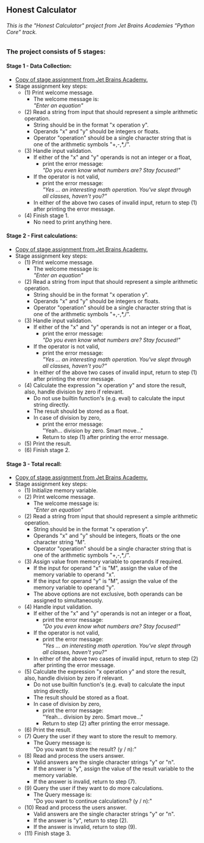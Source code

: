 ## Honest Calculator

###### This is the "Honest Calculator" project from Jet Brains Academies "Python Core" track.

### The project consists of 5 stages:  

#### Stage 1 - Data Collection:  
  * [Copy of stage assignment from Jet Brains Academy.](source_copy/stage_1.html)
  * Stage assignment key steps:  
    * (1) Print welcome message.
      * The welcome message is:  
        _"Enter an equation"_
    * (2) Read a string from input that should represent a simple arithmetic operation.  
       * String should be in the format "x operation y".
       * Operands "x" and "y" should be integers or floats.
       * Operator "operation" should be a single character string that is one of the arithmetic symbols "+,-,*,/".
    * (3) Handle input validation.
      * If either of the "x" and "y" operands is not an integer or a float,  
        *  print the error message:  
          _"Do you even know what numbers are? Stay focused!"_
      * If the operator is not valid,  
        * print the error message:  
          _"Yes ... an interesting math operation. You've slept through all classes, haven't you?"_
      * In either of the above two cases of invalid input, return to step (1) after printing the error message.
    * (4) Finish stage 1.
      * No need to print anything here.

#### Stage 2 - First calculations:
  * [Copy of stage assignment from Jet Brains Academy.](source_copy/stage_2.html)
  * Stage assignment key steps:
      * (1) Print welcome message.
          * The welcome message is:  
            _"Enter an equation"_
      * (2) Read a string from input that should represent a simple arithmetic operation.
          * String should be in the format "x operation y".
          * Operands "x" and "y" should be integers or floats.
          * Operator "operation" should be a single character string that is one of the arithmetic symbols "+,-,*,/".
      * (3) Handle input validation.
          * If either of the "x" and "y" operands is not an integer or a float,
              *  print the error message:  
                 _"Do you even know what numbers are? Stay focused!"_
          * If the operator is not valid,
              * print the error message:  
                _"Yes ... an interesting math operation. You've slept through all classes, haven't you?"_
          * In either of the above two cases of invalid input, return to step (1) after printing the error message.
    * (4) Calculate the expression "x operation y" and store the result, also, handle division by zero if relevant.
      * Do not use builtin function's (e.g. eval) to calculate the input string directly.
      * The result should be stored as a float.
      * In case of division by zero,
        * print the error message:  
          "Yeah... division by zero. Smart move..."
        * Return to step (1) after printing the error message.
    * (5) Print the result.
    * (6) Finish stage 2.

#### Stage 3 - Total recall:
  * [Copy of stage assignment from Jet Brains Academy.](source_copy/stage_3.html)
  * Stage assignment key steps:
      * (1) Initialize memory variable.
      * (2) Print welcome message.
          * The welcome message is:  
            _"Enter an equation"_
      * (2) Read a string from input that should represent a simple arithmetic operation.
          * String should be in the format "x operation y".
          * Operands "x" and "y" should be integers, floats or the one character string "M".
          * Operator "operation" should be a single character string that is one of the arithmetic symbols "+,-,*,/".
      * (3) Assign value from memory variable to operands if required.
        * If the input for operand "x" is "M", assign the value of the memory variable to operand "x".
        * If the input for operand "y" is "M", assign the value of the memory variable to operand "y".
        * The above options are not exclusive, both operands can be assigned to simultaneously.
      * (4) Handle input validation.
          * If either of the "x" and "y" operands is not an integer or a float,
              *  print the error message:  
                 _"Do you even know what numbers are? Stay focused!"_
          * If the operator is not valid,
              * print the error message:  
                _"Yes ... an interesting math operation. You've slept through all classes, haven't you?"_
          * In either of the above two cases of invalid input, return to step (2) after printing the error message.
      * (5) Calculate the expression "x operation y" and store the result, also, handle division by zero if relevant.
        * Do not use builtin function's (e.g. eval) to calculate the input string directly.
        * The result should be stored as a float.
        * In case of division by zero,
          * print the error message:  
            "Yeah... division by zero. Smart move..."
          * Return to step (2) after printing the error message.
      * (6) Print the result.
      * (7) Query the user if they want to store the result to memory.
        * The Query message is:  
          "Do you want to store the result? (y / n):"
      * (8) Read and process the users answer.
        * Valid answers are the single character strings "y" or "n".
        * If the answer is "y", assign the value of the result variable to the memory variable.
        * If the answer is invalid, return to step (7).
      * (9) Query the user if they want to do more calculations.
        * The Query message is:  
          "Do you want to continue calculations? (y / n):"
      * (10) Read and process the users answer.
        * Valid answers are the single character strings "y" or "n".
        * If the answer is "y", return to step (2).
        * If the answer is invalid, return to step (9).
    * (11) Finish stage 3.
